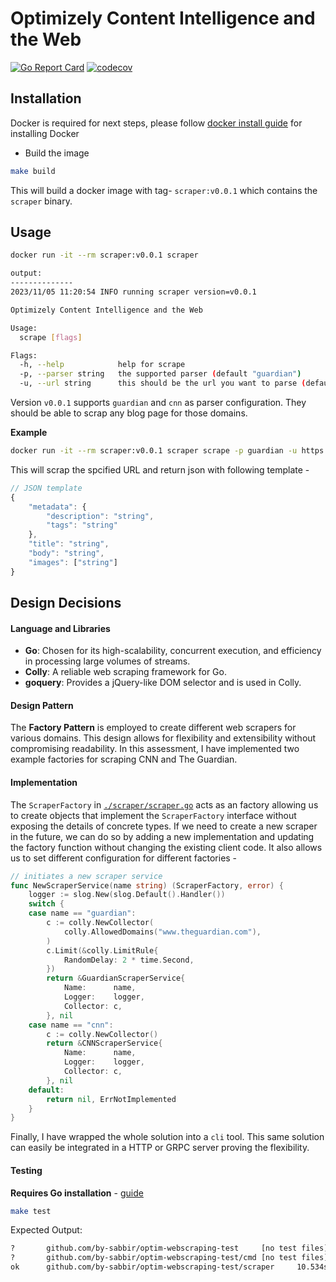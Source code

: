 # Optimizely Content Intelligence and the Web

[![Go Report Card](https://goreportcard.com/badge/github.com/by-sabbir/optim-webscraping-test)](https://goreportcard.com/report/github.com/by-sabbir/optim-webscraping-test) [![codecov](https://codecov.io/gh/by-sabbir/optim-webscraping-test/graph/badge.svg?token=9LBFSUT3JZ)](https://codecov.io/gh/by-sabbir/optim-webscraping-test)

## Installation

Docker is required for next steps, please follow [docker install guide](https://docs.docker.com/engine/install/) for installing Docker

- Build the image

```bash
make build
```

This will build a docker image with tag- `scraper:v0.0.1` which contains the `scraper` binary.

## Usage

```bash
docker run -it --rm scraper:v0.0.1 scraper

output:
--------------
2023/11/05 11:20:54 INFO running scraper version=v0.0.1

Optimizely Content Intelligence and the Web

Usage:
  scrape [flags]

Flags:
  -h, --help            help for scrape
  -p, --parser string   the supported parser (default "guardian")
  -u, --url string      this should be the url you want to parse (default "https://www.theguardian.com/world/2023/nov/03/dozens-killed-and-injured-by-magnitude-64-earthquake-in-nepal")
```

Version `v0.0.1` supports `guardian` and `cnn` as parser configuration. They should be able to scrap any blog page for those domains.

**Example**

```bash
docker run -it --rm scraper:v0.0.1 scraper scrape -p guardian -u https://www.theguardian.com/world/2023/nov/03/dozens-killed-and-injured-by-magnitude-64-earthquake-in-nepal
```

This will scrap the spcified URL and return json with following template -

```js
// JSON template
{
    "metadata": {
        "description": "string",
        "tags": "string"
    },
    "title": "string",
    "body": "string",
    "images": ["string"]
}

```

## Design Decisions

#### Language and Libraries

- **Go**: Chosen for its high-scalability, concurrent execution, and efficiency in processing large volumes of streams.
- **Colly**: A reliable web scraping framework for Go.
- **goquery**: Provides a jQuery-like DOM selector and is used in Colly.


#### Design Pattern

The **Factory Pattern** is employed to create different web scrapers for various domains. This design allows for flexibility and extensibility without compromising readability. In this assessment, I have implemented two example factories for scraping CNN and The Guardian.

#### Implementation

The `ScraperFactory` in [`./scraper/scraper.go`](https://github.com/by-sabbir/optim-webscraping-test/blob/efe00f45029d3c56409e4105f32236551cc882d9/scraper/scraper.go) acts as an factory allowing us to create objects that implement the `ScraperFactory` interface without exposing the details of concrete types. If we need to create a new scraper in the future, we can do so by adding a new implementation and updating the factory function without changing the existing client code. It also allows us to set different configuration for different factories - 

```go
// initiates a new scraper service
func NewScraperService(name string) (ScraperFactory, error) {
	logger := slog.New(slog.Default().Handler())
	switch {
	case name == "guardian":
		c := colly.NewCollector(
			colly.AllowedDomains("www.theguardian.com"),
		)
		c.Limit(&colly.LimitRule{
			RandomDelay: 2 * time.Second,
		})
		return &GuardianScraperService{
			Name:      name,
			Logger:    logger,
			Collector: c,
		}, nil
	case name == "cnn":
		c := colly.NewCollector()
		return &CNNScraperService{
			Name:      name,
			Logger:    logger,
			Collector: c,
		}, nil
	default:
		return nil, ErrNotImplemented
	}
}
```

Finally, I have wrapped the whole solution into a `cli` tool. This same solution can easily be integrated in a HTTP or GRPC server proving the flexibility.

#### Testing

**Requires Go installation** - [guide](https://go.dev/doc/install)

```bash
make test
```

Expected Output:
```bash
?       github.com/by-sabbir/optim-webscraping-test     [no test files]
?       github.com/by-sabbir/optim-webscraping-test/cmd [no test files]
ok      github.com/by-sabbir/optim-webscraping-test/scraper     10.534s coverage: 97.4% of statements
```